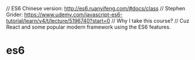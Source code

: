 // ES6 Chinese version: http://es6.ruanyifeng.com/#docs/class
// Stephen Grider: https://www.udemy.com/javascript-es6-tutorial/learn/v4/t/lecture/5196740?start=0
// Why I take this course?
// Cuz React and some popular modern framework using the ES6 features.
# es6
